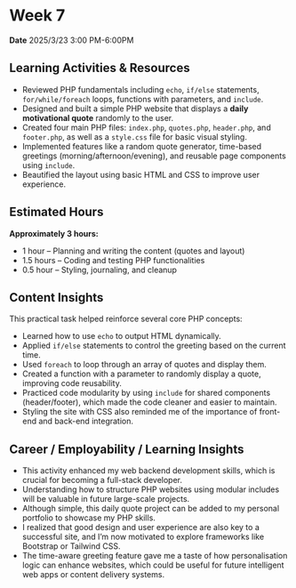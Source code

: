 # Week 7
**Date** 2025/3/23 3:00 PM-6:00PM

## Learning Activities & Resources
- Reviewed PHP fundamentals including `echo`, `if/else` statements, `for/while/foreach` loops, functions with parameters, and `include`.
- Designed and built a simple PHP website that displays a **daily motivational quote** randomly to the user.
- Created four main PHP files: `index.php`, `quotes.php`, `header.php`, and `footer.php`, as well as a `style.css` file for basic visual styling.
- Implemented features like a random quote generator, time-based greetings (morning/afternoon/evening), and reusable page components using `include`.
- Beautified the layout using basic HTML and CSS to improve user experience.

## Estimated Hours
**Approximately 3 hours:**
- 1 hour – Planning and writing the content (quotes and layout)  
- 1.5 hours – Coding and testing PHP functionalities  
- 0.5 hour – Styling, journaling, and cleanup

## Content Insights
This practical task helped reinforce several core PHP concepts:

- Learned how to use `echo` to output HTML dynamically.
- Applied `if/else` statements to control the greeting based on the current time.
- Used `foreach` to loop through an array of quotes and display them.
- Created a function with a parameter to randomly display a quote, improving code reusability.
- Practiced code modularity by using `include` for shared components (header/footer), which made the code cleaner and easier to maintain.
- Styling the site with CSS also reminded me of the importance of front-end and back-end integration.

## Career / Employability / Learning Insights
- This activity enhanced my web backend development skills, which is crucial for becoming a full-stack developer.
- Understanding how to structure PHP websites using modular includes will be valuable in future large-scale projects.
- Although simple, this daily quote project can be added to my personal portfolio to showcase my PHP skills.
- I realized that good design and user experience are also key to a successful site, and I’m now motivated to explore frameworks like Bootstrap or Tailwind CSS.
- The time-aware greeting feature gave me a taste of how personalisation logic can enhance websites, which could be useful for future intelligent web apps or content delivery systems.
